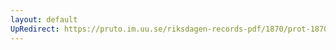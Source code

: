 ```yaml
---
layout: default
UpRedirect: https://pruto.im.uu.se/riksdagen-records-pdf/1870/prot-1870--fk--513.pdf
---
```

